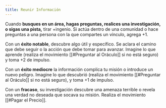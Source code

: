 ```yaml
---
title: Reunir Información
---
```


Cuando **busques en un área, hagas preguntas, realices una investigación, o sigas una pista,** tirar +ingenio. Si actúa dentro de una comunidad o hace preguntas a una persona con la que compartes un vínculo, agrega +1.

Con un **éxito notable**, descubre algo útil y específico. Se aclara el camino que debe seguir o la acción que debe tomar para avanzar. Imagine lo que aprende (realiza el movimiento [[#Preguntar al Oráculo]] si no está seguro) y toma +2 de impulso.

Con un **éxito mediocre** la información complica tu misión o introduce un nuevo peligro. Imagine lo que descubrió (realiza el movimiento [[#Preguntar al Oráculo]] si no está seguro), y toma +1 de impulso.

Con un **fracaso**, su investigación descubre una amenaza terrible o revela una verdad no deseada que socava su misión. Realiza el movimiento [[#Pagar el Precio]].

